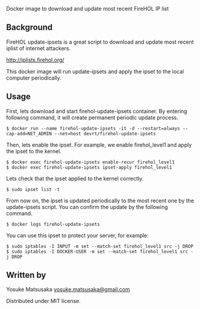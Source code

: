 Docker image to download and update most recent FireHOL IP list

Background
----------

FireHOL update-ipsets is a great script to download and update most recent iplist of internet attackers.

http://iplists.firehol.org/

This docker image will run update-ipsets and apply the ipset to the local computer periodically.

Usage
-----

First, lets download and start firehol-update-ipsets container.
By entering following command, it will create permanent periodic update process.

```
$ docker run --name firehol-update-ipsets -it -d --restart=always --cap-add=NET_ADMIN --net=host devrt/firehol-update-ipsets
```

Then, lets enable the ipset. For example, we enable firehol_level1 and apply the ipset to the kernel.

```
$ docker exec firehol-update-ipsets enable-recur firehol_level1
$ docker exec firehol-update-ipsets ipset-apply firehol_level1
```

Lets check that the ipset applied to the kernel correctly.

```
$ sudo ipset list -t
```

From now on, the ipset is updated periodically to the most recent one by the update-ipsets script.
You can confirm the update by the following command.

```
$ docker logs firehol-update-ipsets
```

You can use this ipset to protect your server, for example:

```
$ sudo iptables -I INPUT -m set --match-set firehol_level1 src -j DROP
$ sudo iptables -I DOCKER-USER -m set --match-set firehol_level1 src -j DROP
```

Written by
----------

Yosuke Matsusaka <yosuke.matsusaka@gmail.com>

Distributed under MIT license.
